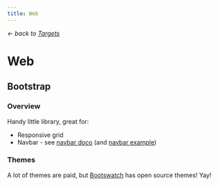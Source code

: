 ```yaml
---
title: Web
---
```


*&larr; back to [Targets](%base_url%/?targets)*

# Web

## Bootstrap

### Overview

Handy little library, great for:

- Responsive grid
- Navbar - see [navbar doco](https://getbootstrap.com/components/#navbar) (and [navbar example](https://getbootstrap.com/examples/navbar/))

### Themes

A lot of themes are paid, but [Bootswatch](https://bootswatch.com/) has open source themes! Yay!